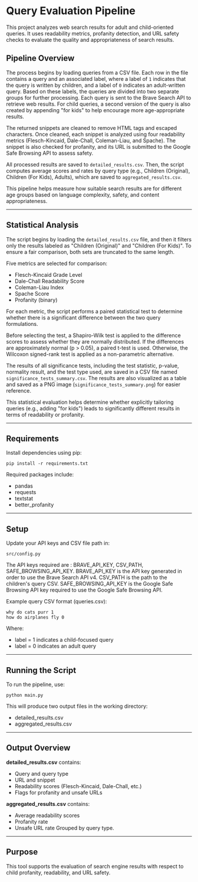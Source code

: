 # Query Evaluation Pipeline

This project analyzes web search results for adult and child-oriented queries.
It uses readability metrics, profanity detection, and URL safety checks to
evaluate the quality and appropriateness of search results.

## Pipeline Overview


The process begins by loading queries from a CSV file. Each row in the file contains a query
and an associated label, where a label of `1` indicates that the query is written by children,
and a label of `0` indicates an adult-written query. Based on these labels, the queries are
divided into two separate groups for further processing.
Each query is sent to the Brave Search API to retrieve web results. For child queries,
a second version of the query is also created by appending "for kids" to help encourage
more age-appropriate results.

The returned snippets are cleaned to remove HTML tags and escaped characters. Once cleaned,
each snippet is analyzed using four readability metrics (Flesch-Kincaid, Dale-Chall,
Coleman-Liau, and Spache). The snippet is also checked for profanity, and its URL is
submitted to the Google Safe Browsing API to assess safety.

All processed results are saved to `detailed_results.csv`. Then, the script computes
average scores and rates by query type (e.g., Children (Original), Children (For Kids), Adults),
which are saved to `aggregated_results.csv`.

This pipeline helps measure how suitable search results are for different age groups
based on language complexity, safety, and content appropriateness.

---

## Statistical Analysis

The script begins by loading the `detailed_results.csv` file, and then it filters
only the results labeled as "Children (Original)" and "Children (For Kids)".
To ensure a fair comparison, both sets are truncated to the same length.

Five metrics are selected for comparison:
- Flesch-Kincaid Grade Level
- Dale-Chall Readability Score
- Coleman-Liau Index
- Spache Score
- Profanity (binary)

For each metric, the script performs a paired statistical test to determine whether
there is a significant difference between the two query formulations.

Before selecting the test, a Shapiro-Wilk test is applied to the difference scores
to assess whether they are normally distributed. If the differences are approximately
normal (p > 0.05), a paired t-test is used. Otherwise, the Wilcoxon signed-rank test
is applied as a non-parametric alternative.

The results of all significance tests, including the test statistic, p-value,
normality result, and the test type used, are saved in a CSV file named
`significance_tests_summary.csv`. The results are also visualized as a table and
saved as a PNG image (`significance_tests_summary.png`) for easier reference.

This statistical evaluation helps determine whether explicitly tailoring queries
(e.g., adding "for kids") leads to significantly different results in terms of
readability or profanity.

---

## Requirements

Install dependencies using pip:

    pip install -r requirements.txt

Required packages include:
- pandas
- requests
- textstat
- better_profanity

---

## Setup

Update your API keys and CSV file path in:

    src/config.py

The API keys required are : BRAVE_API_KEY, CSV_PATH, SAFE_BROWSING_API_KEY.
BRAVE_API_KEY is the API key generated in order to use the Brave Search API v4.
CSV_PATH is the path to the children's query CSV.
SAFE_BROWSING_API_KEY is the Google Safe Browsing API key required to use the Google Safe Browsing API.

Example query CSV format (queries.csv):

    why do cats purr 1
    how do airplanes fly 0

Where:
- label = 1 indicates a child-focused query
- label = 0 indicates an adult query

---

## Running the Script

To run the pipeline, use:

    python main.py

This will produce two output files in the working directory:
- detailed_results.csv
- aggregated_results.csv

---

## Output Overview

**detailed_results.csv** contains:
- Query and query type
- URL and snippet
- Readability scores (Flesch-Kincaid, Dale-Chall, etc.)
- Flags for profanity and unsafe URLs

**aggregated_results.csv** contains:
- Average readability scores
- Profanity rate
- Unsafe URL rate
Grouped by query type.

---

## Purpose

This tool supports the evaluation of search engine results with respect to
child profanity, readability, and URL safety. 

